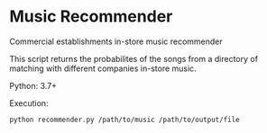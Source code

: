 # Music Recommender
Commercial establishments in-store music recommender

This script returns the probabilites of the songs from a directory of matching with different companies in-store music. 

Python: 3.7+

Execution: 
``` 
python recommender.py /path/to/music /path/to/output/file
